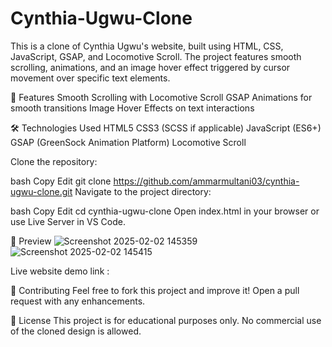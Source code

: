 # Cynthia-Ugwu-Clone
This is a clone of Cynthia Ugwu's website, built using HTML, CSS, JavaScript, GSAP, and Locomotive Scroll. The project features smooth scrolling, animations, and an image hover effect triggered by cursor movement over specific text elements.

🚀 Features
Smooth Scrolling with Locomotive Scroll
GSAP Animations for smooth transitions
Image Hover Effects on text interactions


🛠️ Technologies Used
HTML5
CSS3 (SCSS if applicable)
JavaScript (ES6+)
GSAP (GreenSock Animation Platform)
Locomotive Scroll

Clone the repository:

bash
Copy
Edit
git clone https://github.com/ammarmultani03/cynthia-ugwu-clone.git
Navigate to the project directory:

bash
Copy
Edit
cd cynthia-ugwu-clone
Open index.html in your browser or use Live Server in VS Code.

🎥 Preview
![Screenshot 2025-02-02 145359](https://github.com/user-attachments/assets/3882bc29-a211-413a-be49-62d46831ca97)
![Screenshot 2025-02-02 145415](https://github.com/user-attachments/assets/230bc43f-f23c-40fa-afea-ea650cc52733)

Live website demo link :

🤝 Contributing
Feel free to fork this project and improve it! Open a pull request with any enhancements.

📜 License
This project is for educational purposes only. No commercial use of the cloned design is allowed.
